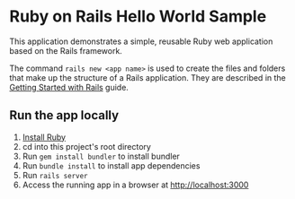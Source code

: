 # Ruby on Rails Hello World Sample

This application demonstrates a simple, reusable Ruby web application based on the Rails framework.

The command `rails new <app name>` is used to create the files and folders that make up the structure of a Rails application. They are described in the [Getting Started with Rails][] guide.

## Run the app locally

1. [Install Ruby][]
1. cd into this project's root directory
1. Run `gem install bundler` to install bundler
1. Run `bundle install` to install app dependencies
1. Run `rails server`
1. Access the running app in a browser at <http://localhost:3000>

[Install Ruby]: https://www.ruby-lang.org/en/documentation/installation
[Getting Started with Rails]: http://guides.rubyonrails.org/v3.2.8/getting_started.html#creating-the-blog-application
